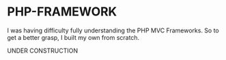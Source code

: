 # PHP-FRAMEWORK
I was having difficulty fully understanding the PHP MVC Frameworks. So to get a better grasp, I built my own from scratch.

UNDER CONSTRUCTION
